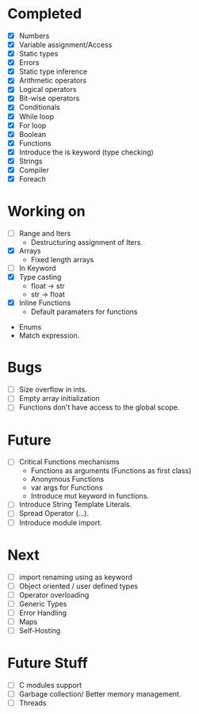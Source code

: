 # Completed
- [x] Numbers
- [x] Variable assignment/Access 
- [x] Static types
- [x] Errors
- [x] Static type inference
- [x] Arithmetic operators
- [x] Logical operators
- [x] Bit-wise operators
- [x] Conditionals
- [x] While loop
- [x] For loop
- [x] Boolean
- [x] Functions
- [x] Introduce the is keyword (type checking)
- [x] Strings
- [x] Compiler
- [x] Foreach

# Working on
- [ ] Range and Iters
  - Destructuring assignment of Iters.
- [x] Arrays
  - Fixed length arrays
- [ ] In Keyword
- [x] Type casting
  - float -> str
  - str -> float
- [x] Inline Functions
  - Default paramaters for functions
- Enums
- Match expression.
  
# Bugs
- [ ] Size overflow in ints.
- [ ] Empty array initialization
- [ ] Functions don't have access to the global scope.
  
# Future 
- [ ] Critical Functions mechanisms
  - Functions as arguments (Functions as first class)
  - Anonymous Functions
  - var args for Functions
  - Introduce mut keyword in functions.
- [ ] Introduce String Template Literals.
- [ ] Spread Operator (...).
- [ ] Introduce module import. 

# Next
- [ ] import renaming using as keyword
- [ ] Object oriented / user defined types
- [ ] Operator overloading
- [ ] Generic Types
- [ ] Error Handling
- [ ] Maps
- [ ] Self-Hosting

# Future Stuff
- [ ] C modules support
- [ ] Garbage collection/ Better memory management.
- [ ] Threads